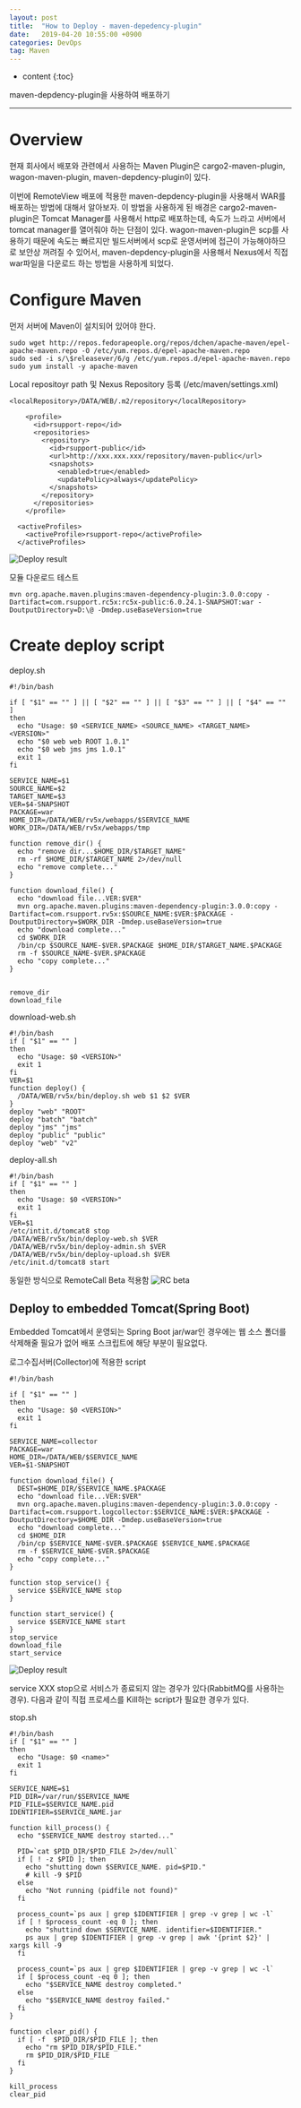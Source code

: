 ```yaml
---
layout: post
title:  "How to Deploy - maven-depedency-plugin"
date:   2019-04-20 10:55:00 +0900
categories: DevOps
tag: Maven
---
```


* content
{:toc}


maven-depdency-plugin을 사용하여 배포하기


------------

# Overview

현재 회사에서 배포와 관련에서 사용하는 Maven Plugin은 cargo2-maven-plugin, wagon-maven-plugin, maven-depdency-plugin이 있다.
 
이번에 RemoteView 배포에 적용한 maven-depdency-plugin을 사용해서 WAR를 배포하는 방법에 대해서 알아보자.
이 방법을 사용하게 된 배경은 cargo2-maven-plugin은 Tomcat Manager를 사용해서 http로 배포하는데, 속도가 느라고 서버에서 tomcat manager를 열어줘야 하는 단점이 있다. wagon-maven-plugin은 scp를 사용하기 때문에 속도는 빠르지만 빌드서버에서 scp로 운영서버에 접근이 가능해야하므로 보안상 꺼려질 수 있어서, maven-depdency-plugin을 사용해서 Nexus에서 직접 war파일을 다운로드 하는 방법을 사용하게 되었다.


# Configure Maven

먼저 서버에  Maven이 설치되어 있어야 한다.
```
sudo wget http://repos.fedorapeople.org/repos/dchen/apache-maven/epel-apache-maven.repo -O /etc/yum.repos.d/epel-apache-maven.repo
sudo sed -i s/\$releasever/6/g /etc/yum.repos.d/epel-apache-maven.repo
sudo yum install -y apache-maven
```

 Local repositoyr path 및 Nexus Repository 등록 (/etc/maven/settings.xml)
```
<localRepository>/DATA/WEB/.m2/repository</localRepository>
```
```
    <profile>
      <id>rsupport-repo</id>
      <repositories>
        <repository>
          <id>rsupport-public</id>
          <url>http://xxx.xxx.xxx/repository/maven-public</url>
          <snapshots>
            <enabled>true</enabled>
            <updatePolicy>always</updatePolicy>
          </snapshots>          
        </repository>
      </repositories>
    </profile>
```
```
  <activeProfiles>
    <activeProfile>rsupport-repo</activeProfile>
  </activeProfiles>
```
![Deploy result]({{site.url}}/assets/images/maven-installed-version.png)


모듈 다운로드 테스트
```
mvn org.apache.maven.plugins:maven-dependency-plugin:3.0.0:copy -Dartifact=com.rsupport.rc5x:rc5x-public:6.0.24.1-SNAPSHOT:war -DoutputDirectory=D:\@ -Dmdep.useBaseVersion=true
```

# Create deploy script

deploy.sh
```
#!/bin/bash

if [ "$1" == "" ] || [ "$2" == "" ] || [ "$3" == "" ] || [ "$4" == "" ]
then
  echo "Usage: $0 <SERVICE_NAME> <SOURCE_NAME> <TARGET_NAME> <VERSION>"
  echo "$0 web web ROOT 1.0.1"
  echo "$0 web jms jms 1.0.1"
  exit 1
fi

SERVICE_NAME=$1
SOURCE_NAME=$2
TARGET_NAME=$3
VER=$4-SNAPSHOT
PACKAGE=war
HOME_DIR=/DATA/WEB/rv5x/webapps/$SERVICE_NAME
WORK_DIR=/DATA/WEB/rv5x/webapps/tmp

function remove_dir() {
  echo "remove dir...$HOME_DIR/$TARGET_NAME"
  rm -rf $HOME_DIR/$TARGET_NAME 2>/dev/null
  echo "remove complete..."
}

function download_file() {
  echo "download file...VER:$VER"
  mvn org.apache.maven.plugins:maven-dependency-plugin:3.0.0:copy -Dartifact=com.rsupport.rv5x:$SOURCE_NAME:$VER:$PACKAGE -DoutputDirectory=$WORK_DIR -Dmdep.useBaseVersion=true
  echo "download complete..."
  cd $WORK_DIR
  /bin/cp $SOURCE_NAME-$VER.$PACKAGE $HOME_DIR/$TARGET_NAME.$PACKAGE
  rm -f $SOURCE_NAME-$VER.$PACKAGE
  echo "copy complete..."
}


remove_dir
download_file
```
download-web.sh
```
#!/bin/bash
if [ "$1" == "" ]
then
  echo "Usage: $0 <VERSION>"
  exit 1
fi
VER=$1
function deploy() {
  /DATA/WEB/rv5x/bin/deploy.sh web $1 $2 $VER
}
deploy "web" "ROOT"
deploy "batch" "batch"
deploy "jms" "jms"
deploy "public" "public"
deploy "web" "v2"
```
deploy-all.sh
```
#!/bin/bash
if [ "$1" == "" ]
then
  echo "Usage: $0 <VERSION>"
  exit 1
fi
VER=$1
/etc/intit.d/tomcat8 stop
/DATA/WEB/rv5x/bin/deploy-web.sh $VER
/DATA/WEB/rv5x/bin/deploy-admin.sh $VER
/DATA/WEB/rv5x/bin/deploy-upload.sh $VER
/etc/init.d/tomcat8 start
```
동일한 방식으로 RemoteCall Beta 적용함
![RC beta]({{site.url}}/assets/images/deploy-rc-shell.png)


## Deploy to embedded Tomcat(Spring Boot)

Embedded Tomcat에서 운영되는 Spring Boot jar/war인 경우에는 웹 소스 폴더를 삭제해줄 필요가 없어 배포 스크립트에 해당 부분이 필요없다.


로그수집서버(Collector)에 적용한 script
```
#!/bin/bash

if [ "$1" == "" ]
then
  echo "Usage: $0 <VERSION>"
  exit 1
fi

SERVICE_NAME=collector
PACKAGE=war
HOME_DIR=/DATA/WEB/$SERVICE_NAME
VER=$1-SNAPSHOT

function download_file() {
  DEST=$HOME_DIR/$SERVICE_NAME.$PACKAGE
  echo "download file...VER:$VER"
  mvn org.apache.maven.plugins:maven-dependency-plugin:3.0.0:copy -Dartifact=com.rsupport.logcollector:$SERVICE_NAME:$VER:$PACKAGE -DoutputDirectory=$HOME_DIR -Dmdep.useBaseVersion=true
  echo "download complete..."
  cd $HOME_DIR
  /bin/cp $SERVICE_NAME-$VER.$PACKAGE $SERVICE_NAME.$PACKAGE
  rm -f $SERVICE_NAME-$VER.$PACKAGE
  echo "copy complete..."
}

function stop_service() {
  service $SERVICE_NAME stop
}

function start_service() {
  service $SERVICE_NAME start
}
stop_service
download_file
start_service
```

![Deploy result]({{site.url}}/assets/images/collector-deploy-result.png)

service XXX stop으로 서비스가 종료되지 않는 경우가 있다(RabbitMQ를 사용하는 경우). 다음과 같이 직접 프로세스를 Kill하는 script가 필요한 경우가 있다.

stop.sh
```
#!/bin/bash
if [ "$1" == "" ]
then
  echo "Usage: $0 <name>"
  exit 1
fi

SERVICE_NAME=$1
PID_DIR=/var/run/$SERVICE_NAME
PID_FILE=$SERVICE_NAME.pid
IDENTIFIER=$SERVICE_NAME.jar

function kill_process() {
  echo "$SERVICE_NAME destroy started..."

  PID=`cat $PID_DIR/$PID_FILE 2>/dev/null`
  if [ ! -z $PID ]; then
    echo "shutting down $SERVICE_NAME. pid=$PID."
    # kill -9 $PID
  else
    echo "Not running (pidfile not found)"
  fi

  process_count=`ps aux | grep $IDENTIFIER | grep -v grep | wc -l`
  if [ ! $process_count -eq 0 ]; then
    echo "shuttind down $SERVICE_NAME. identifier=$IDENTIFIER."
    ps aux | grep $IDENTIFIER | grep -v grep | awk '{print $2}' | xargs kill -9
  fi

  process_count=`ps aux | grep $IDENTIFIER | grep -v grep | wc -l`
  if [ $process_count -eq 0 ]; then
    echo "$SERVICE_NAME destroy completed."
  else
    echo "$SERVICE_NAME destroy failed."
  fi
}

function clear_pid() {
  if [ -f  $PID_DIR/$PID_FILE ]; then
    echo "rm $PID_DIR/$PID_FILE."
    rm $PID_DIR/$PID_FILE
  fi
}

kill_process
clear_pid
```

